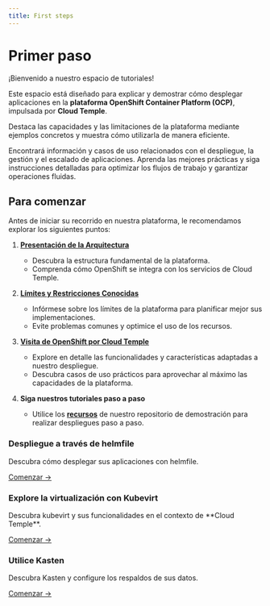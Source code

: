 ```yaml
---
title: First steps
---
```


# Primer paso

¡Bienvenido a nuestro espacio de tutoriales!

Este espacio está diseñado para explicar y demostrar cómo desplegar aplicaciones en la **plataforma OpenShift Container Platform (OCP)**, impulsada por **Cloud Temple**.

Destaca las capacidades y las limitaciones de la plataforma mediante ejemplos concretos y muestra cómo utilizarla de manera eficiente.

Encontrará información y casos de uso relacionados con el despliegue, la gestión y el escalado de aplicaciones. Aprenda las mejores prácticas y siga instrucciones detalladas para optimizar los flujos de trabajo y garantizar operaciones fluidas.

## Para comenzar

Antes de iniciar su recorrido en nuestra plataforma, le recomendamos explorar los siguientes puntos:

1. [**Presentación de la Arquitectura**](../paas_openshift/concepts.md#architecture-générale-de-la-plateforme)
   - Descubra la estructura fundamental de la plataforma.
   - Comprenda cómo OpenShift se integra con los servicios de Cloud Temple.

2. [**Límites y Restricciones Conocidas**](../paas_openshift/concepts.md#limites-actuelles-de-loffre-redhat-openshift-en-environnement-secnumcloud)
   - Infórmese sobre los límites de la plataforma para planificar mejor sus implementaciones.
   - Evite problemas comunes y optimice el uso de los recursos.

3. [**Visita de OpenShift por Cloud Temple**](../paas_openshift/quickstart.md)
   - Explore en detalle las funcionalidades y características adaptadas a nuestro despliegue.
   - Descubra casos de uso prácticos para aprovechar al máximo las capacidades de la plataforma.

4. **Siga nuestros tutoriales paso a paso**
   - Utilice los [**recursos**](https://github.com/Cloud-Temple/product-openshift-how-to/tree/main) de nuestro repositorio de demostración para realizar despliegues paso a paso.

<div class="card-grid">
  <div class="card">
    <h3>Despliegue a través de helmfile</h3>
    <p>Descubra cómo desplegar sus aplicaciones con helmfile.</p>
    <a href="./tutorials/deploy-through-helmfile" class="card-link">Comenzar &rarr;</a>
  </div>
  <div class="card">
    <h3>Explore la virtualización con Kubevirt</h3>
    <p>Descubra kubevirt y sus funcionalidades en el contexto de **Cloud Temple**.</p>
    <a href="./tutorials/deploy-vm-with-kubevirt" class="card-link">Comenzar &rarr;</a>
  </div>
  <div class="card">
    <h3>Utilice Kasten</h3>
    <p>Descubra Kasten y configure los respaldos de sus datos.</p>
    <a href="./tutorials/using-kasten" class="card-link">Comenzar &rarr;</a>
  </div>
</div>